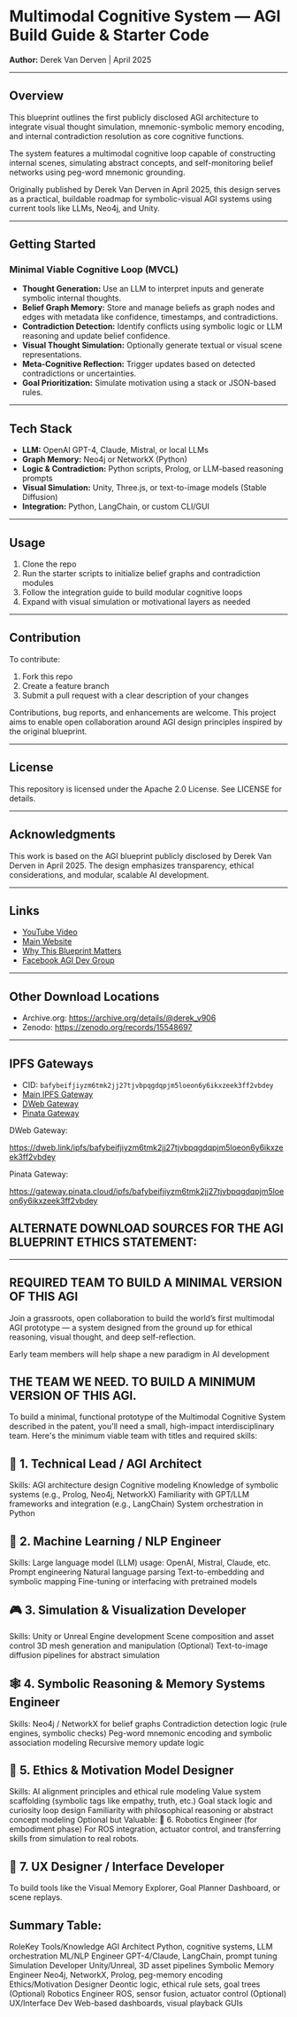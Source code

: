 # Multimodal Cognitive System — AGI Build Guide & Starter Code  
**Author:** Derek Van Derven | April 2025  

---

## Overview  
This blueprint outlines the first publicly disclosed AGI architecture to integrate visual thought simulation, mnemonic-symbolic memory encoding, and internal contradiction resolution as core cognitive functions.

The system features a multimodal cognitive loop capable of constructing internal scenes, simulating abstract concepts, and self-monitoring belief networks using peg-word mnemonic grounding.

Originally published by Derek Van Derven in April 2025, this design serves as a practical, buildable roadmap for symbolic-visual AGI systems using current tools like LLMs, Neo4j, and Unity.

---

## Getting Started  

### Minimal Viable Cognitive Loop (MVCL)  

- **Thought Generation:** Use an LLM to interpret inputs and generate symbolic internal thoughts.  
- **Belief Graph Memory:** Store and manage beliefs as graph nodes and edges with metadata like confidence, timestamps, and contradictions.  
- **Contradiction Detection:** Identify conflicts using symbolic logic or LLM reasoning and update belief confidence.  
- **Visual Thought Simulation:** Optionally generate textual or visual scene representations.  
- **Meta-Cognitive Reflection:** Trigger updates based on detected contradictions or uncertainties.  
- **Goal Prioritization:** Simulate motivation using a stack or JSON-based rules.

---

## Tech Stack  

- **LLM:** OpenAI GPT-4, Claude, Mistral, or local LLMs  
- **Graph Memory:** Neo4j or NetworkX (Python)  
- **Logic & Contradiction:** Python scripts, Prolog, or LLM-based reasoning prompts  
- **Visual Simulation:** Unity, Three.js, or text-to-image models (Stable Diffusion)  
- **Integration:** Python, LangChain, or custom CLI/GUI

---

## Usage  

1. Clone the repo  
2. Run the starter scripts to initialize belief graphs and contradiction modules  
3. Follow the integration guide to build modular cognitive loops  
4. Expand with visual simulation or motivational layers as needed

---

## Contribution  

To contribute:  

1. Fork this repo  
2. Create a feature branch  
3. Submit a pull request with a clear description of your changes  

Contributions, bug reports, and enhancements are welcome. This project aims to enable open collaboration around AGI design principles inspired by the original blueprint.

---

## License  
This repository is licensed under the Apache 2.0 License. See LICENSE for details.

---

## Acknowledgments  
This work is based on the AGI blueprint publicly disclosed by Derek Van Derven in April 2025. The design emphasizes transparency, ethical considerations, and modular, scalable AI development.

---

## Links  

- [YouTube Video](https://www.youtube.com/watch?v=QTNXKDV2W9s)  
- [Main Website](https://derekvanderven.com/agi)  
- [Why This Blueprint Matters](https://derekvanderven.com/benefits)  
- [Facebook AGI Dev Group](https://www.facebook.com/groups/1163995388728817)  

---

## Other Download Locations  

- Archive.org: https://archive.org/details/@derek_v906  
- Zenodo: https://zenodo.org/records/15548697

---

## IPFS Gateways  

- CID: `bafybeifjiyzm6tmk2jj27tjvbpqgdqpjm5loeon6y6ikxzeek3ff2vbdey`  
- [Main IPFS Gateway](https://ipfs.io/ipfs/bafybeifjiyzm6tmk2jj27tjvbpqgdqpjm5loeon6y6ikxzeek3ff2vbdey)  
- [DWeb Gateway](https://dweb.link/ipfs/bafybeifjiyzm6tmk2jj27tjvbpqgdqpjm5loeon6y6ikxzeek3ff2vbdey)  
- [Pinata Gateway](https://gateway.pinata.cloud/ipfs/bafybeifjiyzm6tmk2jj27tjvbpqgdqpjm5loeon6y6ikxzeek3ff2vbdey)

DWeb Gateway:

https://dweb.link/ipfs/bafybeifjiyzm6tmk2jj27tjvbpqgdqpjm5loeon6y6ikxzeek3ff2vbdey

Pinata Gateway:

https://gateway.pinata.cloud/ipfs/bafybeifjiyzm6tmk2jj27tjvbpqgdqpjm5loeon6y6ikxzeek3ff2vbdey


## ALTERNATE DOWNLOAD SOURCES FOR THE AGI BLUEPRINT ETHICS STATEMENT:


___________________________________________________________________________________________________________

## REQUIRED TEAM TO BUILD A MINIMAL VERSION OF THIS AGI

Join a grassroots, open collaboration to build the world’s first multimodal AGI prototype — a system designed from the ground up for ethical reasoning, visual thought, and deep self-reflection.

Early team members will help shape a new paradigm in AI development

## THE TEAM WE NEED. TO BUILD A MINIMUM VERSION OF THIS AGI.

To build a minimal, functional prototype of the Multimodal Cognitive System described in the patent, you'll need a small, high-impact interdisciplinary team. Here's the minimum viable team with titles and required skills:

## 🚀 1. Technical Lead / AGI Architect
Skills:
AGI architecture design
Cognitive modeling
Knowledge of symbolic systems (e.g., Prolog, Neo4j, NetworkX)
Familiarity with GPT/LLM frameworks and integration (e.g., LangChain)
System orchestration in Python

## 🧠 2. Machine Learning / NLP Engineer
Skills:
Large language model (LLM) usage: OpenAI, Mistral, Claude, etc.
Prompt engineering
Natural language parsing
Text-to-embedding and symbolic mapping
Fine-tuning or interfacing with pretrained models

## 🎮 3. Simulation & Visualization Developer
Skills:
Unity or Unreal Engine development
Scene composition and asset control
3D mesh generation and manipulation
(Optional) Text-to-image diffusion pipelines for abstract simulation

## 🕸️ 4. Symbolic Reasoning & Memory Systems Engineer
Skills:
Neo4j / NetworkX for belief graphs
Contradiction detection logic (rule engines, symbolic checks)
Peg-word mnemonic encoding and symbolic association modeling
Recursive memory update logic

## 🎯 5. Ethics & Motivation Model Designer
Skills:
AI alignment principles and ethical rule modeling
Value system scaffolding (symbolic tags like empathy, truth, etc.)
Goal stack logic and curiosity loop design
Familiarity with philosophical reasoning or abstract concept modeling
Optional but Valuable:
🤖 6. Robotics Engineer (for embodiment phase)
For ROS integration, actuator control, and transferring skills from simulation to real robots.

## 🎨 7. UX Designer / Interface Developer
To build tools like the Visual Memory Explorer, Goal Planner Dashboard, or scene replays.


## Summary Table:
RoleKey Tools/Knowledge
AGI Architect
Python, cognitive systems, LLM orchestration
ML/NLP Engineer
GPT-4/Claude, LangChain, prompt tuning
Simulation Developer
Unity/Unreal, 3D asset pipelines
Symbolic Memory Engineer
Neo4j, NetworkX, Prolog, peg-memory encoding
Ethics/Motivation Designer
Deontic logic, ethical rule sets, goal trees
(Optional) Robotics Engineer
ROS, sensor fusion, actuator control
(Optional) UX/Interface Dev
Web-based dashboards, visual playback GUIs
